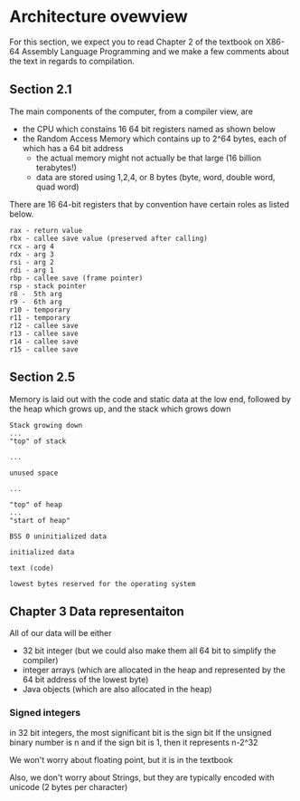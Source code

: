 # Architecture ovewview

For this section, we expect you to read Chapter 2 of the textbook on X86-64 Assembly Language Programming
and we make a few comments about the text in regards to compilation.

## Section 2.1
The main components of the computer, from a compiler view, are
* the CPU which constains 16 64 bit registers named as shown below
* the Random Access Memory which contains up to 2^64 bytes, each of which has a 64 bit address
   * the actual memory might not actually be that large (16 billion terabytes!)
   * data are stored using 1,2,4, or 8 bytes (byte, word, double word, quad word)


There are 16 64-bit registers that by convention have certain roles as listed below.
```
rax - return value
rbx - callee save value (preserved after calling)
rcx - arg 4
rdx - arg 3
rsi - arg 2
rdi - arg 1
rbp - callee save (frame pointer)
rsp - stack pointer
r8 -  5th arg
r9 -  6th arg
r10 - temporary
r11 - temporary
r12 - callee save
r13 - callee save
r14 - callee save 
r15 - callee save
```

## Section 2.5
Memory is laid out with the code and static data at the low end, followed by the heap which grows up, and the stack which grows down
```
Stack growing down
...
"top" of stack

...

unused space

...

"top" of heap
...
"start of heap"

BSS 0 uninitialized data

initialized data

text (code)

lowest bytes reserved for the operating system
```

## Chapter 3 Data representaiton
All of our data will be either
* 32 bit integer (but we could also make them all 64 bit to simplify the compiler)
* integer arrays (which are allocated in the heap and represented by the 64 bit address of the lowest byte)
* Java objects (which are also allocated in the heap)

### Signed integers
in 32 bit integers, the most significant bit is the sign bit
If the unsigned binary number is n and if the sign bit is 1, then it represents n-2^32

We won't worry about floating point, but it is in the textbook

Also, we don't worry about Strings, but they are typically encoded with unicode (2 bytes per character)




